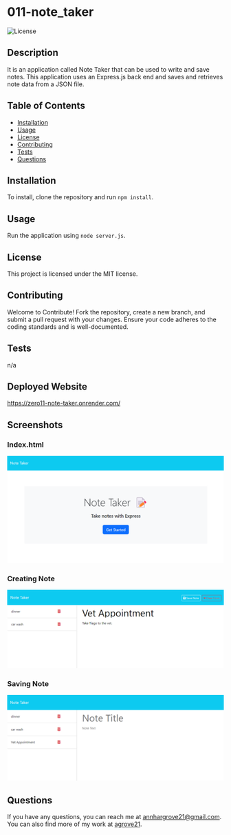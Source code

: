 # 011-note_taker

![License](https://img.shields.io/badge/license-MIT-blue.svg)

## Description
It is an application called Note Taker that can be used to write and save notes. This application uses an Express.js back end and saves and retrieves note data from a JSON file.

## Table of Contents
- [Installation](#installation)
- [Usage](#usage)
- [License](#license)
- [Contributing](#contributing)
- [Tests](#tests)
- [Questions](#questions)

## Installation
To install, clone the repository and run `npm install`.

## Usage
Run the application using `node server.js`.

## License
This project is licensed under the MIT license.

## Contributing
Welcome to Contribute! Fork the repository, create a new branch, and submit a pull request with your changes. Ensure your code adheres to the coding standards and is well-documented.

## Tests
n/a

## Deployed Website
https://zero11-note-taker.onrender.com/

## Screenshots 
### Index.html
<img src="/readme_assets/images/index.html.png" width="800px">

### Creating Note
<img src="/readme_assets/images/type note.png" width="800px">

### Saving Note
<img src="/readme_assets/images/saved note.png" width="800px">

## Questions
If you have any questions, you can reach me at [annhargrove21@gmail.com](mailto:annhargrove21@gmail.com). You can also find more of my work at [agrove21](https://github.com/agrove21).
